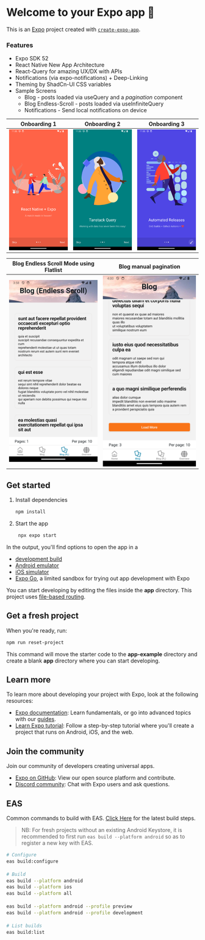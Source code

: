 # Welcome to your Expo app 👋

This is an [Expo](https://expo.dev) project created with [`create-expo-app`](https://www.npmjs.com/package/create-expo-app).

### Features
- Expo SDK 52
- React Native New App Architecture 
- React-Query for amazing UX/DX with APIs
- Notifications (via expo-notifications) + Deep-Linking
- Theming by ShadCn-UI CSS variables
- Sample Screens
   - Blog - posts loaded via useQuery and a *pagination* component
   - Blog Endless-Scroll - posts loaded via useInfiniteQuery
   - Notifications - Send local notifications on device

Onboarding 1             |  Onboarding 2 | Onboarding 3
:-------------------:|:-------------------:|:-------------------:
![Screenshot 3](./_files/screenshot-onboarding-1.png)  |   ![Screenshot 4](./_files/screenshot-onboarding-2.png) | ![Screenshot 5](./_files/screenshot-onboarding-3.png)


Blog Endless Scroll Mode using Flatlist             |  Blog manual pagination
:-------------------------:|:-------------------------:
![Screenshot 1: Blog Endless Scroll Mode using Flatlist](./_files/screenshot-blog-endless-scroll.png)  |   ![Screenshot 2: Blog manual pagination](./_files/screenshot-blog-manual-pagination.png)


## Get started

1. Install dependencies

   ```bash
   npm install
   ```

2. Start the app

   ```bash
    npx expo start
   ```

In the output, you'll find options to open the app in a

- [development build](https://docs.expo.dev/develop/development-builds/introduction/)
- [Android emulator](https://docs.expo.dev/workflow/android-studio-emulator/)
- [iOS simulator](https://docs.expo.dev/workflow/ios-simulator/)
- [Expo Go](https://expo.dev/go), a limited sandbox for trying out app development with Expo

You can start developing by editing the files inside the **app** directory. This project uses [file-based routing](https://docs.expo.dev/router/introduction).

## Get a fresh project

When you're ready, run:

```bash
npm run reset-project
```

This command will move the starter code to the **app-example** directory and create a blank **app** directory where you can start developing.

## Learn more

To learn more about developing your project with Expo, look at the following resources:

- [Expo documentation](https://docs.expo.dev/): Learn fundamentals, or go into advanced topics with our [guides](https://docs.expo.dev/guides).
- [Learn Expo tutorial](https://docs.expo.dev/tutorial/introduction/): Follow a step-by-step tutorial where you'll create a project that runs on Android, iOS, and the web.

## Join the community

Join our community of developers creating universal apps.

- [Expo on GitHub](https://github.com/expo/expo): View our open source platform and contribute.
- [Discord community](https://chat.expo.dev): Chat with Expo users and ask questions.

## EAS
Common commands to build with EAS. [Click Here](https://docs.expo.dev/build/setup/) for the latest build steps.

>NB: For fresh projects without an existing Android Keystore, it is recommended to first run `eas build --platform android` so as to register a new key with EAS.

```bash
# Configure
eas build:configure

# Build
eas build --platform android
eas build --platform ios
eas build --platform all

eas build --platform android --profile preview
eas build --platform android --profile development

# List builds
eas build:list
```
